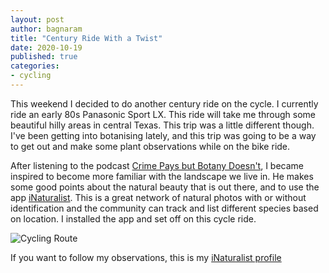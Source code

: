 ```yaml
---
layout: post
author: bagnaram
title: "Century Ride With a Twist"
date: 2020-10-19
published: true
categories: 
- cycling
---
```


This weekend I decided to do another century ride on the cycle. I currently ride
an early 80s Panasonic Sport LX. This ride will take me through some beautiful
hilly areas in central Texas. This trip was a little different though. I've been
getting into botanising lately, and this trip was going to be a way to get out
and make some plant observations while on the bike ride. 

After listening to the podcast [Crime Pays but Botany
Doesn't](https://joeblowe.podbean.com/), I became inspired to become more
familiar with the landscape we live in. He makes some good points about the
natural beauty that is out there, and to use the app
[iNaturalist](https://www.inaturalist.org). This is a great network of natural
photos with or without identification and the community can track and list
different species based on location. I installed the app and set off on this
cycle ride.

![Cycling Route](https://i.redd.it/nqtrcn9mkrt51.jpg)

If you want to follow my observations, this is my [iNaturalist
profile](https://www.inaturalist.org/observations?user_id=mbagnara)


